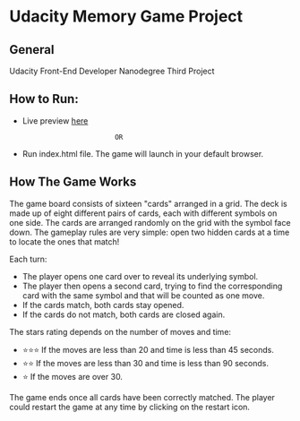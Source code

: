 # Udacity Memory Game Project


## General 

Udacity Front-End Developer Nanodegree Third Project

## How to Run:
* Live preview [here](https://vaibhavmanni.github.io/memory-game/)
                             
                             OR
                             
* Run index.html file. The game will launch in your default browser.

## How The Game Works

The game board consists of sixteen "cards" arranged in a grid. The deck is made up of eight different pairs of cards, each with 
different symbols on one side. The cards are arranged randomly on the grid with the symbol face down. The gameplay rules are very
simple: open two hidden cards at a time to locate the ones that match!

Each turn:

* The player opens one card over to reveal its underlying symbol.
* The player then opens a second card, trying to find the corresponding   card with the same symbol and that will be counted as one move.
* If the cards match, both cards stay opened.
* If the cards do not match, both cards are closed again.

The stars rating depends on the number of moves and time:
*  :star::star::star: If the moves are less than 20 and time is less than 45 seconds.
* :star::star: If the moves are less than 30 and time is less than 90 seconds.
* :star: If the moves are over 30.

The game ends once all cards have been correctly matched.
The player could restart the game at any time by clicking on the restart icon.
